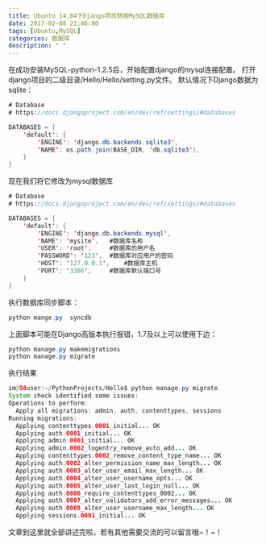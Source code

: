 ```yaml
---
title: Ubuntu 14.04下Django项目链接MySQL数据库
date: 2017-02-08 21:46:00
tags: [Ubuntu,MySQL]
categories: 数据库
description: " "
---
```


在成功安装MySQL-python-1.2.5后，开始配置django的mysql连接配置。
打开django项目的二级目录/Hello/Hello/setting.py文件。
默认情况下Django数据为sqlite：
```java
# Database
# https://docs.djangoproject.com/en/dev/ref/settings/#databases

DATABASES = {
    'default': {
        'ENGINE': 'django.db.backends.sqlite3',
        'NAME': os.path.join(BASE_DIR, 'db.sqlite3'),
    }
}
```
现在我们将它修改为mysql数据库
```java
# Database
# https://docs.djangoproject.com/en/dev/ref/settings/#databases

DATABASES = {
    'default': {
        'ENGINE': 'django.db.backends.mysql',
        'NAME': 'mysite',	#数据库名称
        'USER': 'root',		#数据库的用户名
        'PASSWORD': '123',	#数据库对应用户的密码
        'HOST': '127.0.0.1',	#数据库主机
        'PORT': '3306',		#数据库默认端口号
    }
}
```

执行数据库同步脚本：
```java
python mange.py  syncdb
```
上面脚本可能在Django高版本执行报错，1.7及以上可以使用下边：
```java
python manage.py makemigrations
python manage.py migrate
```

执行结果
```java
im@58user:~/PythonProjects/Hello$ python manage.py migrate
System check identified some issues:
Operations to perform:
  Apply all migrations: admin, auth, contenttypes, sessions
Running migrations:
  Applying contenttypes.0001_initial... OK
  Applying auth.0001_initial... OK
  Applying admin.0001_initial... OK
  Applying admin.0002_logentry_remove_auto_add... OK
  Applying contenttypes.0002_remove_content_type_name... OK
  Applying auth.0002_alter_permission_name_max_length... OK
  Applying auth.0003_alter_user_email_max_length... OK
  Applying auth.0004_alter_user_username_opts... OK
  Applying auth.0005_alter_user_last_login_null... OK
  Applying auth.0006_require_contenttypes_0002... OK
  Applying auth.0007_alter_validators_add_error_messages... OK
  Applying auth.0008_alter_user_username_max_length... OK
  Applying sessions.0001_initial... OK

```

文章到这里就全部讲述完啦，若有其他需要交流的可以留言哦~！~！